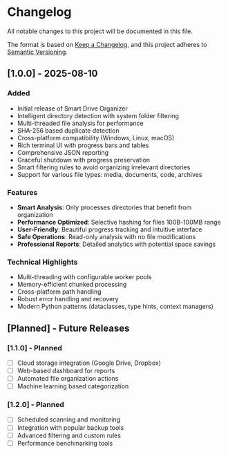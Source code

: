 # Changelog

All notable changes to this project will be documented in this file.

The format is based on [Keep a Changelog](https://keepachangelog.com/en/1.0.0/),
and this project adheres to [Semantic Versioning](https://semver.org/spec/v2.0.0.html).

## [1.0.0] - 2025-08-10

### Added
- Initial release of Smart Drive Organizer
- Intelligent directory detection with system folder filtering
- Multi-threaded file analysis for performance
- SHA-256 based duplicate detection
- Cross-platform compatibility (Windows, Linux, macOS)
- Rich terminal UI with progress bars and tables
- Comprehensive JSON reporting
- Graceful shutdown with progress preservation
- Smart filtering rules to avoid organizing irrelevant directories
- Support for various file types: media, documents, code, archives

### Features
- **Smart Analysis**: Only processes directories that benefit from organization
- **Performance Optimized**: Selective hashing for files 100B-100MB range
- **User-Friendly**: Beautiful progress tracking and intuitive interface
- **Safe Operations**: Read-only analysis with no file modifications
- **Professional Reports**: Detailed analytics with potential space savings

### Technical Highlights
- Multi-threading with configurable worker pools
- Memory-efficient chunked processing
- Cross-platform path handling
- Robust error handling and recovery
- Modern Python patterns (dataclasses, type hints, context managers)

## [Planned] - Future Releases

### [1.1.0] - Planned
- [ ] Cloud storage integration (Google Drive, Dropbox)
- [ ] Web-based dashboard for reports
- [ ] Automated file organization actions
- [ ] Machine learning based categorization

### [1.2.0] - Planned
- [ ] Scheduled scanning and monitoring
- [ ] Integration with popular backup tools
- [ ] Advanced filtering and custom rules
- [ ] Performance benchmarking tools